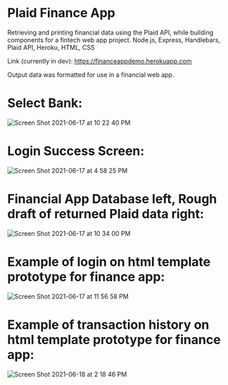 # Plaid Finance App

Retrieving and printing financial data using the Plaid API, while building components for a fintech web app project.
Node.js, Express, Handlebars, Plaid API, Heroku, HTML, CSS

Link (currently in dev): https://financeappdemo.herokuapp.com

Output data was formatted for use in a financial web app.

# Select Bank:

![Screen Shot 2021-06-17 at 10 22 40 PM](https://user-images.githubusercontent.com/25870426/122496933-95dbaa80-cfba-11eb-9204-d6317796f253.png)

# Login Success Screen:

![Screen Shot 2021-06-17 at 4 58 25 PM](https://user-images.githubusercontent.com/25870426/122496851-6f1d7400-cfba-11eb-9dfa-c68a132b42da.png)

# Financial App Database left, Rough draft of returned Plaid data right:

![Screen Shot 2021-06-17 at 10 34 00 PM](https://user-images.githubusercontent.com/25870426/122497941-40a09880-cfbc-11eb-8d70-c90ab7a5fc42.png)

# Example of login on html template prototype for finance app:

![Screen Shot 2021-06-17 at 11 56 58 PM](https://user-images.githubusercontent.com/25870426/122504302-0806bc00-cfc8-11eb-8eb0-ae95b06a42f6.png)

# Example of transaction history on html template prototype for finance app:

![Screen Shot 2021-06-18 at 2 18 46 PM](https://user-images.githubusercontent.com/25870426/122603271-142f5f80-d042-11eb-8537-80975eb6de3b.png)
